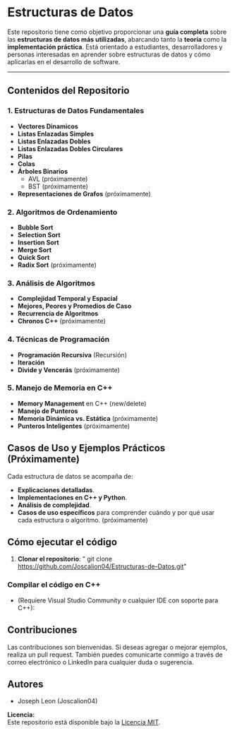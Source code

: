# Estructuras de Datos

Este repositorio tiene como objetivo proporcionar una **guía completa** sobre las **estructuras de datos más utilizadas**, abarcando tanto la **teoría** como la **implementación práctica**. Está orientado a estudiantes, desarrolladores y personas interesadas en aprender sobre estructuras de datos y cómo aplicarlas en el desarrollo de software.

---

## Contenidos del Repositorio

### 1. Estructuras de Datos Fundamentales
- **Vectores Dinamicos**
- **Listas Enlazadas Simples**
- **Listas Enlazadas Dobles**
- **Listas Enlazadas Dobles Circulares**
- **Pilas**
- **Colas**
- **Árboles Binarios**
     - AVL (próximamente)
     - BST (próximamente)
- **Representaciones de Grafos** (próximamente)

### 2. Algoritmos de Ordenamiento
- **Bubble Sort**
- **Selection Sort**
- **Insertion Sort**
- **Merge Sort**
- **Quick Sort**
- **Radix Sort** (próximamente)

### 3. Análisis de Algoritmos
- **Complejidad Temporal y Espacial**
- **Mejores, Peores y Promedios de Caso**
- **Recurrencia de Algoritmos**
- **Chronos C++** (próximamente)

### 4. Técnicas de Programación
- **Programación Recursiva** (Recursión)
- **Iteración**
- **Divide y Vencerás** (próximamente)

### 5. Manejo de Memoria en C++
- **Memory Management** en C++ (new/delete)
- **Manejo de Punteros**
- **Memoria Dinámica vs. Estática** (próximamente)
- **Punteros Inteligentes** (próximamente)

## Casos de Uso y Ejemplos Prácticos (Próximamente)

Cada estructura de datos se acompaña de:
- **Explicaciones detalladas**.
- **Implementaciones en C++ y Python**.
- **Análisis de complejidad**.
- **Casos de uso específicos** para comprender cuándo y por qué usar cada estructura o algoritmo. (próximamente)

## Cómo ejecutar el código

1. **Clonar el repositorio**:
   " git clone https://github.com/Joscalion04/Estructuras-de-Datos.git"

### Compilar el código en C++
 - (Requiere Visual Studio Community o cualquier IDE con soporte para C++):

## Contribuciones
Las contribuciones son bienvenidas. Si deseas agregar o mejorar ejemplos, realiza un pull request. También puedes comunicarte conmigo a través de correo electrónico o LinkedIn para cualquier duda o sugerencia.

## Autores
- Joseph Leon (Joscalion04)

**Licencia:**  
Este repositorio está disponible bajo la [Licencia MIT](LICENSE).
